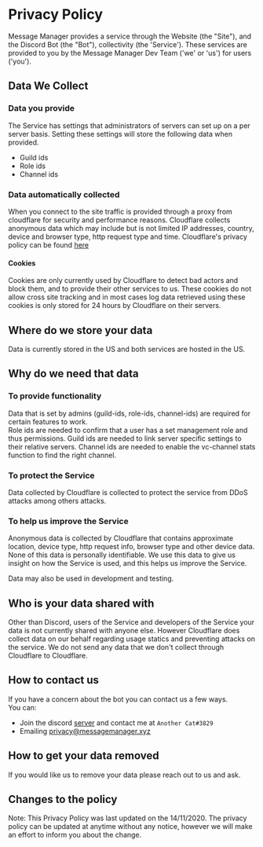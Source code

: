 # Privacy Policy

Message Manager provides a service through the Website (the "Site"), and the Discord Bot (the "Bot"), collectivity (the 'Service'). These services are provided to you by the Message Manager Dev Team ('we' or 'us') for users ('you').

## Data We Collect

### Data you provide

The Service has settings that administrators of servers can set up on a per server basis. Setting these settings will store the following data when provided.

- Guild ids
- Role ids
- Channel ids

### Data automatically collected

When you connect to the site traffic is provided through a proxy from cloudflare for security and performance reasons. Cloudflare collects anonymous data which may include but is not limited IP addresses, country, device and browser type, http request type and time. Cloudflare's privacy policy can be found [here](https://www.cloudflare.com/privacy)

#### Cookies

Cookies are only currently used by Cloudflare to detect bad actors and block them, and to provide their other services to us. These cookies do not allow cross site tracking and in most cases log data retrieved using these cookies is only stored for 24 hours by Cloudflare on their servers.

## Where do we store your data

Data is currently stored in the US and both services are hosted in the US.

## Why do we need that data

### To provide functionality

Data that is set by admins (guild-ids, role-ids, channel-ids) are required for certain features to work.  
Role ids are needed to confirm that a user has a set management role and thus permissions.
Guild ids are needed to link server specific settings to their relative servers.
Channel ids are needed to enable the vc-channel stats function to find the right channel.

### To protect the Service

Data collected by Cloudflare is collected to protect the service from DDoS attacks among others attacks.

### To help us improve the Service

Anonymous data is collected by Cloudflare that contains approximate location, device type, http request info, browser type and other device data. None of this data is personally identifiable. We use this data to give us insight on how the Service is used, and this helps us improve the Service.

Data may also be used in development and testing.

## Who is your data shared with

Other than Discord, users of the Service and developers of the Service your data is not currently shared with anyone else. However Cloudflare does collect data on our behalf regarding usage statics and preventing attacks on the service. We do not send any data that we don't collect through Cloudflare to Cloudflare.

## How to contact us

If you have a concern about the bot you can contact us a few ways.  
You can:

- Join the discord [server](https://discord.gg/xFZu29t) and contact me at `Another Cat#3829`
- Emailing [privacy@messagemanager.xyz](mailto:privacy@messagemanager.xyz)

## How to get your data removed

If you would like us to remove your data please reach out to us and ask.

## Changes to the policy

Note: This Privacy Policy was last updated on the 14/11/2020. The privacy policy can be updated at anytime without any notice, however we will make an effort to inform you about the change.
